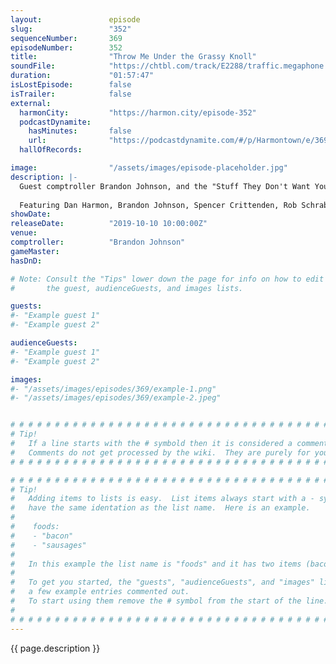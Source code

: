 ```yaml
---
layout:               episode
slug:                 "352"
sequenceNumber:       369
episodeNumber:        352
title:                "Throw Me Under the Grassy Knoll"
soundFile:            "https://chtbl.com/track/E2288/traffic.megaphone.fm/STA9902733683.mp3?updated=1570723578"
duration:             "01:57:47"
isLostEpisode:        false
isTrailer:            false
external:
  harmonCity:         "https://harmon.city/episode-352"
  podcastDynamite:
    hasMinutes:       false
    url:              "https://podcastdynamite.com/#/p/Harmontown/e/369/352"
  hallOfRecords:      

image:                "/assets/images/episode-placeholder.jpg"
description: |-
  Guest comptroller Brandon Johnson, and the "Stuff They Don't Want You to Know" podcast guys (Matt Frederick, Ben Bowlin and Noel Brown) talk podcasts, Harmonspiracies, and Schrab's "Creepshow" episode.
  
  Featuring Dan Harmon, Brandon Johnson, Spencer Crittenden, Rob Schrab, Matt Frederick, Ben Bowlin and Noel Brown.
showDate:             
releaseDate:          "2019-10-10 10:00:00Z"
venue:                
comptroller:          "Brandon Johnson"
gameMaster:           
hasDnD:               

# Note: Consult the "Tips" lower down the page for info on how to edit
#       the guest, audienceGuests, and images lists.

guests:
#- "Example guest 1"
#- "Example guest 2"

audienceGuests:
#- "Example guest 1"
#- "Example guest 2"

images:
#- "/assets/images/episodes/369/example-1.png"
#- "/assets/images/episodes/369/example-2.jpeg"


# # # # # # # # # # # # # # # # # # # # # # # # # # # # # # # # # # # # # # # # # # # # #
# Tip!
#   If a line starts with the # symbold then it is considered a comment.
#   Comments do not get processed by the wiki.  They are purely for your information.
# # # # # # # # # # # # # # # # # # # # # # # # # # # # # # # # # # # # # # # # # # # # #

# # # # # # # # # # # # # # # # # # # # # # # # # # # # # # # # # # # # # # # # # # # # #
# Tip!
#   Adding items to lists is easy.  List items always start with a - symbol and have
#   have the same identation as the list name.  Here is an example.
#
#    foods:
#    - "bacon"
#    - "sausages"
#
#   In this example the list name is "foods" and it has two items (bacon, and sausages).
#
#   To get you started, the "guests", "audienceGuests", and "images" lists below have
#   a few example entries commented out.
#   To start using them remove the # symbol from the start of the line.
#
# # # # # # # # # # # # # # # # # # # # # # # # # # # # # # # # # # # # # # # # # # # # #
---
```


<!-- The episode description will be rendered here -->
{{ page.description }}

<!-- Add your content BELOW here -->
<!-- vvvvvvvvvvvvvvvvvvvvvvvvvvv -->




<!-- ^^^^^^^^^^^^^^^^^^^^^^^^^^^ -->
<!-- Add your content ABOVE here -->

<!-- The episode gallery will be rendered here -->